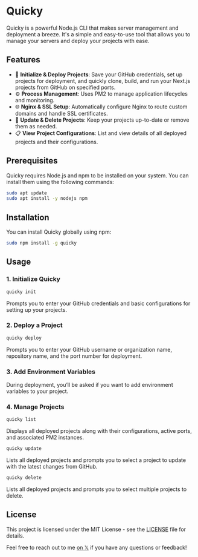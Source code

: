 # Quicky

Quicky is a powerful Node.js CLI that makes server management and deployment a breeze. It's a simple and easy-to-use tool that allows you to manage your servers and deploy your projects with ease.

## Features

- 🐙 **Initialize & Deploy Projects**: Save your GitHub credentials, set up projects for deployment, and quickly clone, build, and run your Next.js projects from GitHub on specified ports.
- ⚙️ **Process Management**: Uses PM2 to manage application lifecycles and monitoring.
- 🌐 **Nginx & SSL Setup**: Automatically configure Nginx to route custom domains and handle SSL certificates.
- 🔄 **Update & Delete Projects**: Keep your projects up-to-date or remove them as needed.
- 📋 **View Project Configurations**: List and view details of all deployed projects and their configurations.

## Prerequisites

Quicky requires Node.js and npm to be installed on your system. You can install them using the following commands:

```bash
sudo apt update
sudo apt install -y nodejs npm
```

## Installation

You can install Quicky globally using npm:

```bash
sudo npm install -g quicky
```

## Usage

### 1. Initialize Quicky

```bash
quicky init
```

Prompts you to enter your GitHub credentials and basic configurations for setting up your projects.

### 2. Deploy a Project

```bash
quicky deploy
```

Prompts you to enter your GitHub username or organization name, repository name, and the port number for deployment.

### 3. Add Environment Variables

During deployment, you’ll be asked if you want to add environment variables to your project.

### 4. Manage Projects

```bash
quicky list
```

Displays all deployed projects along with their configurations, active ports, and associated PM2 instances.

```bash
quicky update
```

Lists all deployed projects and prompts you to select a project to update with the latest changes from GitHub.

```bash
quicky delete
```

Lists all deployed projects and prompts you to select multiple projects to delete.

## License

This project is licensed under the MIT License - see the [LICENSE](LICENSE) file for details.

Feel free to reach out to me [on 𝕏](https://x.com/alemalohe) if you have any questions or feedback! 

